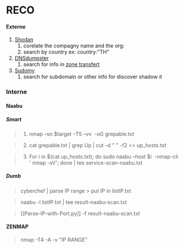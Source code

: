 # RECO 

#### Externe
1) [Shodan](https://www.shodan.io/dashboard)
	1) corelate the compagny name and the org: 
	2) search by country ex:  country:"TH"
2) [DNSdumpster](https://dnsdumpster.com/)
	1) search for info in [zone transfert](https://hackertarget.com/zone-transfer/)
3) [Sudomy](https://github.com/screetsec/Sudomy)
	1) search for subdomain or other info for discover shadow it

### Interne
#### Naabu 
##### Smart

> 1)  nmap –sn $target –T5 –vv  -oG grepable.txt


> 2) cat grepable.txt | grep Up | cut –d " " -f2 >> up_hosts.txt


> 3)  For i in $(cat up_hosts.txt); do sudo naabu –host $i  -nmap-cli ' nmap -sV'; done | tee service-scan-naabu.txt


##### Dumb

> cyberchef | parse IP range > put IP in listIP.txt

> naabu -l listIP.txt | tee result-naabu-scan.txt

> [[Parse-IP-with-Port.py]] -f result-naabu-scan.txt 

#### ZENMAP

> nmap -T4 -A -v "IP RANGE"

